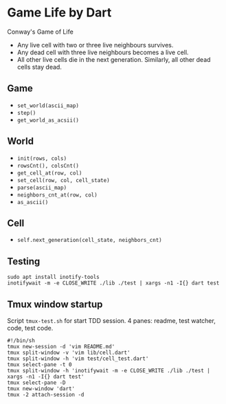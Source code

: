 Game Life by Dart
=================

Conway's Game of Life

- Any live cell with two or three live neighbours survives.
- Any dead cell with three live neighbours becomes a live cell.
- All other live cells die in the next generation. Similarly, all other dead cells stay dead.

Game
----

- `set_world(ascii_map)`
- `step()`
- `get_world_as_acsii()` 

World
-----

- `init(rows, cols)`
- `rowsCnt(), colsCnt()`
- `get_cell_at(row, col)` 
- `set_cell(row, col, cell_state)`
- `parse(ascii_map)`
- `neighbors_cnt_at(row, col)`
- `as_ascii()`

Cell
----

- `self.next_generation(cell_state, neighbors_cnt)`

Testing
-------

    sudo apt install inotify-tools
    inotifywait -m -e CLOSE_WRITE ./lib ./test | xargs -n1 -I{} dart test

Tmux window startup
-------------------

Script `tmux-test.sh` for start TDD session. 4 panes: readme, test watcher, code, test code.

    #!/bin/sh
    tmux new-session -d 'vim README.md'
    tmux split-window -v 'vim lib/cell.dart'
    tmux split-window -h 'vim test/cell_test.dart'
    tmux select-pane -t 0
    tmux split-window -h 'inotifywait -m -e CLOSE_WRITE ./lib ./test | xargs -n1 -I{} dart test'
    tmux select-pane -D
    tmux new-window 'dart'
    tmux -2 attach-session -d



